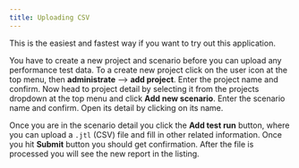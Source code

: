 ```yaml
---
title: Uploading CSV
---
```


This is the easiest and fastest way if you want to try out this application.

You have to create a new project and scenario before you can upload any performance test data. To a create new project click on the user icon at the top menu, then **administrate** —> **add project**. Enter the project name and confirm. Now head to project detail by selecting it from the projects dropdown at the top menu and click **Add new scenario**. Enter the scenario name and confirm. Open its detail by clicking on its name.

Once you are in the scenario detail you click the **Add test run** button, where you can upload a `.jtl` (CSV) file and fill in other related information. Once you hit **Submit** button you should get confirmation. After the file is processed you will see the new report in the listing.